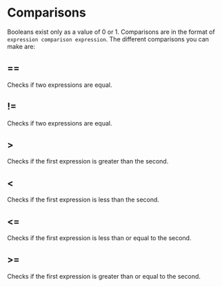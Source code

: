 # Comparisons

Booleans exist only as a value of 0 or 1.
Comparisons are in the format of `expression comparison expression`.
The different comparisons you can make are:

## ==

Checks if two expressions are equal.

## !=

Checks if two expressions are equal.

## >

Checks if the first expression is greater than the second.

## <

Checks if the first expression is less than the second.

## <=

Checks if the first expression is less than or equal to the second.

## >=

Checks if the first expression is greater than or equal to the second.